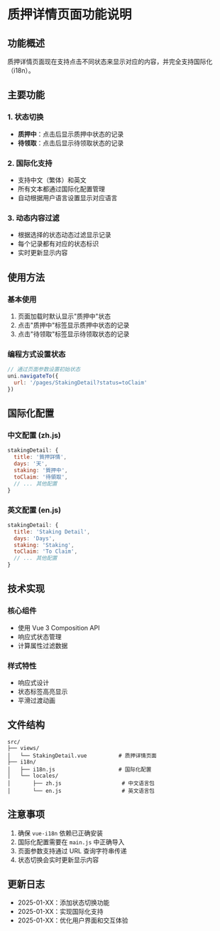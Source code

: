 # 质押详情页面功能说明

## 功能概述

质押详情页面现在支持点击不同状态来显示对应的内容，并完全支持国际化（i18n）。

## 主要功能

### 1. 状态切换
- **质押中**：点击后显示质押中状态的记录
- **待领取**：点击后显示待领取状态的记录

### 2. 国际化支持
- 支持中文（繁体）和英文
- 所有文本都通过国际化配置管理
- 自动根据用户语言设置显示对应语言

### 3. 动态内容过滤
- 根据选择的状态动态过滤显示记录
- 每个记录都有对应的状态标识
- 实时更新显示内容

## 使用方法

### 基本使用
1. 页面加载时默认显示"质押中"状态
2. 点击"质押中"标签显示质押中状态的记录
3. 点击"待领取"标签显示待领取状态的记录

### 编程方式设置状态
```javascript
// 通过页面参数设置初始状态
uni.navigateTo({
  url: '/pages/StakingDetail?status=toClaim'
})
```

## 国际化配置

### 中文配置 (zh.js)
```javascript
stakingDetail: {
  title: '質押詳情',
  days: '天',
  staking: '質押中',
  toClaim: '待領取',
  // ... 其他配置
}
```

### 英文配置 (en.js)
```javascript
stakingDetail: {
  title: 'Staking Detail',
  days: 'Days',
  staking: 'Staking',
  toClaim: 'To Claim',
  // ... 其他配置
}
```

## 技术实现

### 核心组件
- 使用 Vue 3 Composition API
- 响应式状态管理
- 计算属性过滤数据

### 样式特性
- 响应式设计
- 状态标签高亮显示
- 平滑过渡动画

## 文件结构

```
src/
├── views/
│   └── StakingDetail.vue          # 质押详情页面
├── i18n/
│   ├── i18n.js                    # 国际化配置
│   └── locales/
│       ├── zh.js                   # 中文语言包
│       └── en.js                   # 英文语言包
```

## 注意事项

1. 确保 `vue-i18n` 依赖已正确安装
2. 国际化配置需要在 `main.js` 中正确导入
3. 页面参数支持通过 URL 查询字符串传递
4. 状态切换会实时更新显示内容

## 更新日志

- 2025-01-XX：添加状态切换功能
- 2025-01-XX：实现国际化支持
- 2025-01-XX：优化用户界面和交互体验 